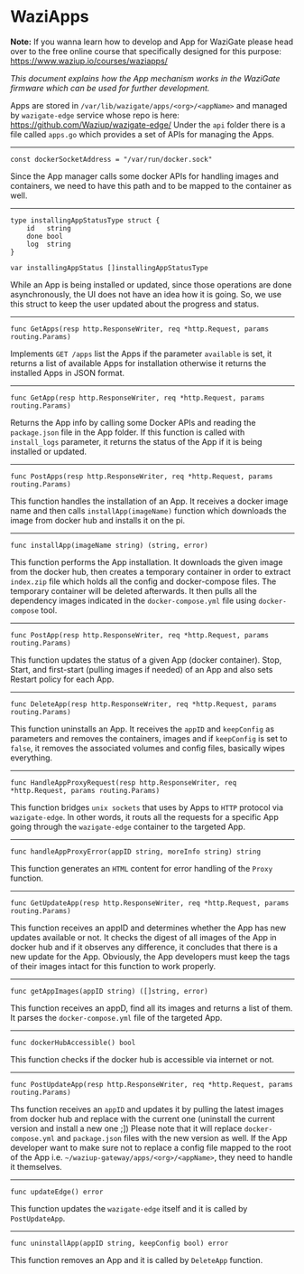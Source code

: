 WaziApps
========

**Note:** If you wanna learn how to develop and App for WaziGate please head over to the free online course that specifically designed for this purpose: https://www.waziup.io/courses/waziapps/

_This document explains how the App mechanism works in the WaziGate firmware which can be used for further development._

Apps are stored in `/var/lib/wazigate/apps/<org>/<appName>` and managed by `wazigate-edge` service whose repo is here: https://github.com/Waziup/wazigate-edge/
Under the `api` folder there is a file called `apps.go` which provides a set of APIs for managing the Apps.


-----------------------------

`const dockerSocketAddress = "/var/run/docker.sock"`

Since the App manager calls some docker APIs for handling images and containers, we need to have this path and to be mapped to the container as well.

-----------------------------

```
type installingAppStatusType struct {
	id   string
	done bool
	log  string
}

var installingAppStatus []installingAppStatusType
```

While an App is being installed or updated, since those operations are done asynchronously, the UI does not have an idea how it is going. So, we use this struct to keep the user updated about the progress and status.

-----------------------------

`func GetApps(resp http.ResponseWriter, req *http.Request, params routing.Params)`

Implements `GET /apps` list the Apps if the parameter `available` is set, it returns a list of available Apps for installation otherwise it returns the installed Apps in JSON format.

-----------------------------

`func GetApp(resp http.ResponseWriter, req *http.Request, params routing.Params)`

Returns the App info by calling some Docker APIs and reading the `package.json` file in the App folder.
If this function is called with `install_logs` parameter, it returns the status of the App if it is being installed or updated.

-----------------------------

`func PostApps(resp http.ResponseWriter, req *http.Request, params routing.Params)`

This function handles the installation of an App. It receives a docker image name and then calls `installApp(imageName)` function which downloads the image from docker hub and installs it on the pi.

-----------------------------

`func installApp(imageName string) (string, error)`

This function performs the App installation. It downloads the given image from the docker hub, then creates a temporary container in order to extract `index.zip` file which holds all the config and docker-compose files. The temporary container will be deleted afterwards. It then pulls all the dependency images indicated in the `docker-compose.yml` file using `docker-compose` tool.

-----------------------------

`func PostApp(resp http.ResponseWriter, req *http.Request, params routing.Params)`

This function updates the status of a given App (docker container). Stop, Start, and first-start (pulling images if needed) of an App and also sets Restart policy for each App.

-----------------------------

`func DeleteApp(resp http.ResponseWriter, req *http.Request, params routing.Params)`

This function uninstalls an App. It receives the `appID` and `keepConfig` as parameters and removes the containers, images and if `keepConfig` is set to `false`, it removes the associated volumes and config files, basically wipes everything.

-----------------------------

`func HandleAppProxyRequest(resp http.ResponseWriter, req *http.Request, params routing.Params)`

This function bridges `unix sockets` that uses by Apps to `HTTP` protocol via `wazigate-edge`. In other words, it routs all the requests for a specific App going through the `wazigate-edge` container to the targeted App.

-----------------------------

`func handleAppProxyError(appID string, moreInfo string) string`

This function generates an `HTML` content for error handling of the `Proxy` function.

-----------------------------

`func GetUpdateApp(resp http.ResponseWriter, req *http.Request, params routing.Params)`

This function receives an appID and determines whether the App has new updates available or not. It checks the digest of all images of the App in docker hub and if it observes any difference, it concludes that there is a new update for the App. Obviously, the App developers must keep the tags of their images intact for this function to work properly.

-----------------------------

`func getAppImages(appID string) ([]string, error)`

This function receives an appD, find all its images and returns a list of them. It parses the `docker-compose.yml` file of the targeted App.

-----------------------------

`func dockerHubAccessible() bool`

This function checks if the docker hub is accessible via internet or not.

-----------------------------

`func PostUpdateApp(resp http.ResponseWriter, req *http.Request, params routing.Params)`

Ths function receives an `appID` and updates it by pulling the latest images from docker hub and replace with the current one (uninstall the current version and install a new one ;])
Please note that it will replace `docker-compose.yml` and `package.json` files with the new version as well. If the App developer want to make sure not to replace a config file mapped to the root of the App i.e. `~/waziup-gateway/apps/<org>/<appName>`, they need to handle it themselves.

-----------------------------

`func updateEdge() error`

This function updates the `wazigate-edge` itself and it is called by `PostUpdateApp`.

-----------------------------

`func uninstallApp(appID string, keepConfig bool) error`

This function removes an App and it is called by `DeleteApp` function.

